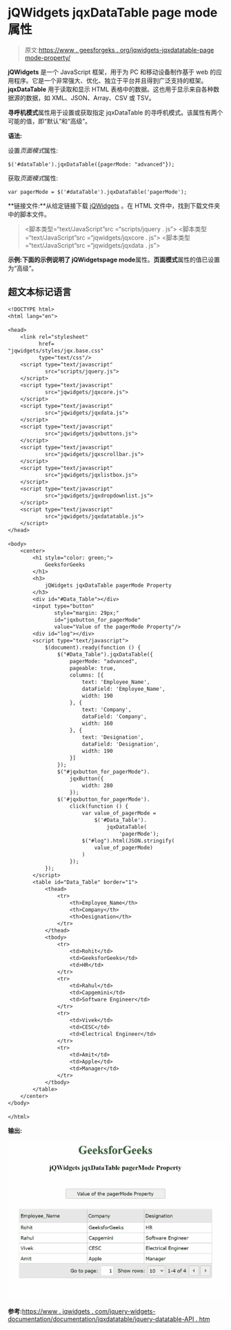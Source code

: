# jQWidgets jqxDataTable page mode 属性

> 原文:[https://www . geesforgeks . org/jqwidgets-jqxdatatable-page mode-property/](https://www.geeksforgeeks.org/jqwidgets-jqxdatatable-pagermode-property/)

**jQWidgets** 是一个 JavaScript 框架，用于为 PC 和移动设备制作基于 web 的应用程序。它是一个非常强大、优化、独立于平台并且得到广泛支持的框架。 **jqxDataTable** 用于读取和显示 HTML 表格中的数据。这也用于显示来自各种数据源的数据，如 XML、JSON、Array、CSV 或 TSV。

**寻呼机模式**属性用于设置或获取指定 jqxDataTable 的寻呼机模式。该属性有两个可能的值，即“默认”和“高级”。

**语法:**

设置*页面模式*属性:

```
$('#dataTable').jqxDataTable({pagerMode: "advanced"});
```

获取*页面模式*属性:

```
var pagerMode = $('#dataTable').jqxDataTable('pagerMode');
```

**链接文件:**从给定链接下载 [jQWidgets](https://www.jqwidgets.com/download/) 。在 HTML 文件中，找到下载文件夹中的脚本文件。

> <link rel="”stylesheet”" href="”jqwidgets/styles/jqx.base.css”" type="”text/css”">
> <脚本类型=“text/JavaScript”src =“scripts/jquery . js”></script>
> <脚本类型=“text/JavaScript”src =“jqwidgets/jqxcore . js”></script>
> <脚本类型=“text/JavaScript”src =“jqwidgets/jqxdata . js”>

**示例:**下面的示例说明了 jQWidgets**page mode**属性。**页面模式**属性的值已设置为“高级”。

## 超文本标记语言

```
<!DOCTYPE html>
<html lang="en">

<head>
    <link rel="stylesheet"
          href=
"jqwidgets/styles/jqx.base.css"
          type="text/css"/>
    <script type="text/javascript" 
            src="scripts/jquery.js">
    </script>
    <script type="text/javascript" 
            src="jqwidgets/jqxcore.js">
    </script>
    <script type="text/javascript" 
            src="jqwidgets/jqxdata.js">
    </script>
    <script type="text/javascript" 
            src="jqwidgets/jqxbuttons.js">
    </script>
    <script type="text/javascript" 
            src="jqwidgets/jqxscrollbar.js">
    </script>
    <script type="text/javascript" 
            src="jqwidgets/jqxlistbox.js">
    </script>
    <script type="text/javascript" 
            src="jqwidgets/jqxdropdownlist.js">
    </script>
    <script type="text/javascript" 
            src="jqwidgets/jqxdatatable.js">
    </script>
</head>

<body>
    <center>
        <h1 style="color: green;">
            GeeksforGeeks
        </h1>
        <h3>
            jQWidgets jqxDataTable pagerMode Property
        </h3>
        <div id="#Data_Table"></div>
        <input type="button"
               style="margin: 29px;" 
               id="jqxbutton_for_pagerMode"
               value="Value of the pagerMode Property"/>
        <div id="log"></div>
        <script type="text/javascript">
            $(document).ready(function () {
                $("#Data_Table").jqxDataTable({
                    pagerMode: "advanced",
                    pageable: true,
                    columns: [{
                        text: 'Employee_Name',
                        dataField: 'Employee_Name',
                        width: 190
                    }, {
                        text: 'Company',
                        dataField: 'Company',
                        width: 160
                    }, {
                        text: 'Designation',
                        dataField: 'Designation',
                        width: 190
                    }]
                });
                $("#jqxbutton_for_pagerMode").
                    jqxButton({
                        width: 280
                    });
                $('#jqxbutton_for_pagerMode').
                    click(function () {
                        var value_of_pagerMode =
                            $('#Data_Table').
                                jqxDataTable(
                                    'pagerMode');
                        $("#log").html(JSON.stringify(
                            value_of_pagerMode)
                        )
                    });
            });
        </script>
        <table id="Data_Table" border="1">
            <thead>
                <tr>
                    <th>Employee_Name</th>
                    <th>Company</th>
                    <th>Designation</th>
                </tr>
            </thead>
            <tbody>
                <tr>
                    <td>Rohit</td>
                    <td>GeeksforGeeks</td>
                    <td>HR</td>
                </tr>
                <tr>
                    <td>Rahul</td>
                    <td>Capgemini</td>
                    <td>Software Engineer</td>
                </tr>
                <tr>
                    <td>Vivek</td>
                    <td>CESC</td>
                    <td>Electrical Engineer</td>
                </tr>
                <tr>
                    <td>Amit</td>
                    <td>Apple</td>
                    <td>Manager</td>
                </tr>
            </tbody>
        </table>
    </center>
</body>

</html>
```

**输出:**

![](img/6cef7919e548bf00d82bcbfb1638a11a.png)

**参考:**[https://www . jqwidgets . com/jquery-widgets-documentation/documentation/jqxdatatable/jquery-datatable-API . htm](https://www.jqwidgets.com/jquery-widgets-documentation/documentation/jqxdatatable/jquery-datatable-api.htm)